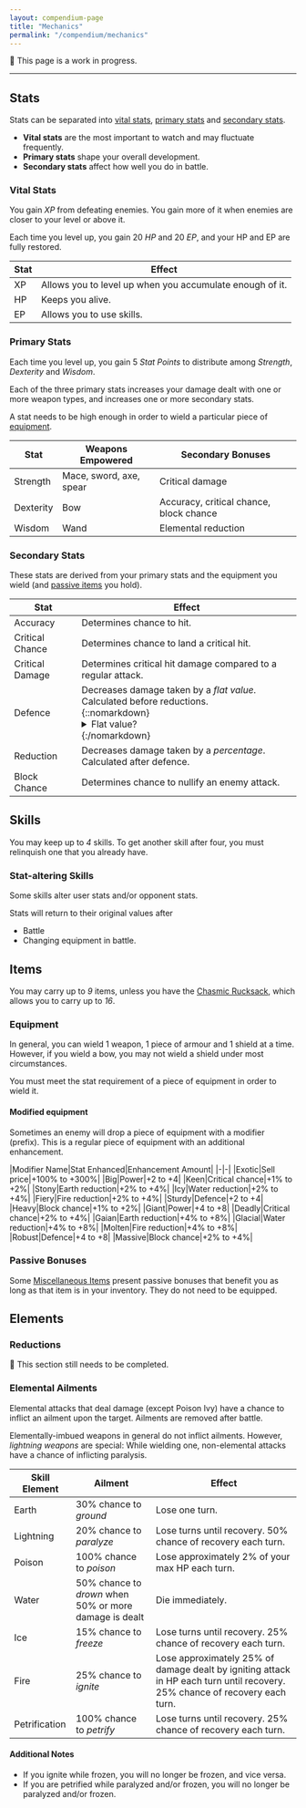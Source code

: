 ```yaml
---
layout: compendium-page
title: "Mechanics"
permalink: "/compendium/mechanics"
---
```


<span class="callout">
  🚧 This page is a work in progress.
</span>

---

## Stats

Stats can be separated into [vital stats](#vital-stats), [primary stats](#primary-stats) and [secondary stats](#secondary-stats).

- **Vital stats** are the most important to watch and may fluctuate frequently.
- **Primary stats** shape your overall development.
- **Secondary stats** affect how well you do in battle.

### Vital Stats

You gain *XP* from defeating enemies. You gain more of it when enemies are closer to your level or above it.

Each time you level up, you gain 20 *HP* and 20 *EP*, and your HP and EP are fully restored.

|Stat|Effect
|-|-|
|XP|Allows you to level up when you accumulate enough of it.
|HP|Keeps you alive.
|EP|Allows you to use skills.

### Primary Stats

Each time you level up, you gain 5 *Stat Points* to distribute among *Strength*, *Dexterity* and *Wisdom*.

Each of the three primary stats increases your damage dealt with one or more weapon types, and increases one or more secondary stats.

A stat needs to be high enough in order to wield a particular piece of [equipment](#equipment).

|Stat|Weapons Empowered|Secondary Bonuses|
|-|-|-|
|Strength|Mace, sword, axe, spear|Critical damage|
|Dexterity|Bow|Accuracy, critical chance, block chance|
|Wisdom|Wand|Elemental reduction|

### Secondary Stats

These stats are derived from your primary stats and the equipment you wield (and [passive items](#passive-bonuses) you hold).

|Stat|Effect|
|-|-|
|Accuracy|Determines chance to hit.|
|Critical Chance|Determines chance to land a critical hit.|
|Critical Damage|Determines critical hit damage compared to a regular attack.|
|Defence|Decreases damage taken by a *flat value*. Calculated before reductions.<br />{::nomarkdown}<details><summary class="bar-descriptor">Flat value?</summary>This means that every point of defence will reduce damage taken by one point.</details>{:/nomarkdown}|
|Reduction|Decreases damage taken by a *percentage*. Calculated after defence.|
|Block Chance|Determines chance to nullify an enemy attack.|

## Skills

You may keep up to *4* skills. To get another skill after four, you must relinquish one that you already have.

### Stat-altering Skills

Some skills alter user stats and/or opponent stats.

Stats will return to their original values after

- Battle
- Changing equipment in battle.

## Items

You may carry up to *9* items, unless you have the [Chasmic Rucksack](miscellaneous#chasmic-rucksack), which allows you to carry up to *16*.

### Equipment

In general, you can wield 1 weapon, 1 piece of armour and 1 shield at a time. However, if you wield a bow, you may not wield a shield under most circumstances.

You must meet the stat requirement of a piece of equipment in order to wield it.

#### Modified equipment

Sometimes an enemy will drop a piece of equipment with a modifier (prefix). This is a regular piece of equipment with an additional enhancement.

|Modifier Name|Stat Enhanced|Enhancement Amount|
|-|-|
|Exotic|Sell price|+100% to +300%|
|Big|Power|+2 to +4|
|Keen|Critical chance|+1% to +2%|
|Stony|Earth reduction|+2% to +4%|
|Icy|Water reduction|+2% to +4%|
|Fiery|Fire reduction|+2% to +4%|
|Sturdy|Defence|+2 to +4|
|Heavy|Block chance|+1% to +2%|
|Giant|Power|+4 to +8|
|Deadly|Critical chance|+2% to +4%|
|Gaian|Earth reduction|+4% to +8%|
|Glacial|Water reduction|+4% to +8%|
|Molten|Fire reduction|+4% to +8%|
|Robust|Defence|+4 to +8|
|Massive|Block chance|+2% to +4%|

### Passive Bonuses

Some [Miscellaneous Items](miscellaneous) present passive bonuses that benefit you as long as that item is in your inventory. They do not need to be equipped.

## Elements

### Reductions

<span class="callout">
  🚧 This section still needs to be completed.
</span>

### Elemental Ailments

Elemental attacks that deal damage (except Poison Ivy) have a chance to inflict an ailment upon the target. Ailments are removed after battle.

Elementally-imbued weapons in general do not inflict ailments. However, *lightning weapons* are special: While wielding one, non-elemental attacks have a chance of inflicting paralysis.

|Skill Element|Ailment|Effect|
|-|-|-|
|Earth|30% chance to *ground*|Lose one turn.|
|Lightning|20% chance to *paralyze*|Lose turns until recovery. 50% chance of recovery each turn.|
|Poison|100% chance to *poison*|Lose approximately 2% of your max HP each turn.|
|Water|50% chance to *drown* when 50% or more damage is dealt|Die immediately.|
|Ice|15% chance to *freeze*|Lose turns until recovery. 25% chance of recovery each turn.|
|Fire|25% chance to *ignite*|Lose approximately 25% of damage dealt by igniting attack in HP each turn until recovery. 25% chance of recovery each turn.|
|Petrification|100% chance to *petrify*|Lose turns until recovery. 25% chance of recovery each turn.|

#### Additional Notes

- If you ignite while frozen, you will no longer be frozen, and vice versa.
- If you are petrified while paralyzed and/or frozen, you will no longer be paralyzed and/or frozen.